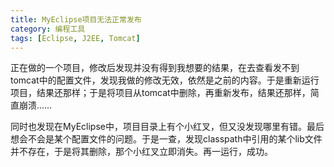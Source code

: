 ```yaml
---
title: MyEclipse项目无法正常发布
category: 编程工具
tags: [Eclipse, J2EE, Tomcat]
---
```


正在做的一个项目，修改后发现并没有得到我想要的结果，在去查看发不到tomcat中的配置文件，发现我做的修改无效，依然是之前的内容。于是重新运行项目，结果还那样；于是将项目从tomcat中删除，再重新发布，结果还那样，简直崩溃……

同时也发现在MyEclipse中，项目目录上有个小红叉，但又没发现哪里有错。最后想会不会是某个配置文件的问题。于是一查，发现classpath中引用的某个lib文件并不存在，于是将其删除，那个小红叉立即消失。再一运行，成功。
